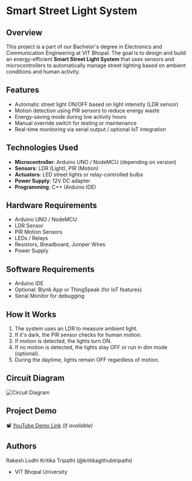 # Smart Street Light System

## Overview

This project is a part of our Bachelor's degree in Electronics and Communication Engineering at VIT Bhopal. The goal is to design and build an energy-efficient **Smart Street Light System** that uses sensors and microcontrollers to automatically manage street lighting based on ambient conditions and human activity.

## Features

- Automatic street light ON/OFF based on light intensity (LDR sensor)
- Motion detection using PIR sensors to reduce energy waste
- Energy-saving mode during low activity hours
- Manual override switch for testing or maintenance
- Real-time monitoring via serial output / optional IoT integration

## Technologies Used

- **Microcontroller**: Arduino UNO / NodeMCU (depending on version)
- **Sensors**: LDR (Light), PIR (Motion)
- **Actuators**: LED street lights or relay-controlled bulbs
- **Power Supply**: 12V DC adapter
- **Programming**: C++ (Arduino IDE)

## Hardware Requirements

- Arduino UNO / NodeMCU
- LDR Sensor
- PIR Motion Sensors
- LEDs / Relays
- Resistors, Breadboard, Jumper Wires
- Power Supply

## Software Requirements

- Arduino IDE
- Optional: Blynk App or ThingSpeak (for IoT features)
- Serial Monitor for debugging

## How It Works

1. The system uses an LDR to measure ambient light.
2. If it's dark, the PIR sensor checks for human motion.
3. If motion is detected, the lights turn ON.
4. If no motion is detected, the lights stay OFF or run in dim mode (optional).
5. During the daytime, lights remain OFF regardless of motion.

## Circuit Diagram

![Circuit Diagram](link-to-your-circuit-image)

## Project Demo

📽️ [YouTube Demo Link](https://your-demo-link.com) *(if available)*

## Authors

Rakesh Lodhi
Kritika Tripathi (@kritikagithubtripathi)
- VIT Bhopal University

